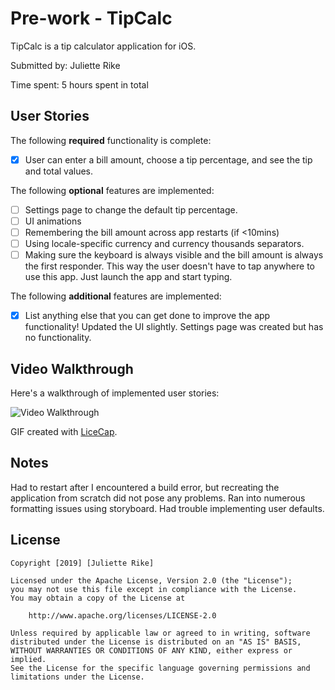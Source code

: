 # Pre-work - TipCalc

TipCalc is a tip calculator application for iOS.

Submitted by: Juliette Rike

Time spent: 5 hours spent in total

## User Stories

The following **required** functionality is complete:

* [X] User can enter a bill amount, choose a tip percentage, and see the tip and total values.

The following **optional** features are implemented:
* [ ] Settings page to change the default tip percentage.
* [ ] UI animations
* [ ] Remembering the bill amount across app restarts (if <10mins)
* [ ] Using locale-specific currency and currency thousands separators.
* [ ] Making sure the keyboard is always visible and the bill amount is always the first responder. This way the user doesn't have to tap anywhere to use this app. Just launch the app and start typing.

The following **additional** features are implemented:

- [X] List anything else that you can get done to improve the app functionality!
Updated the UI slightly. Settings page was created but has no functionality.

## Video Walkthrough 

Here's a walkthrough of implemented user stories:

<img src='https://i.imgur.com/v3fluPU.gif' title='Video Walkthrough' width='' alt='Video Walkthrough' />

GIF created with [LiceCap](http://www.cockos.com/licecap/).

## Notes

Had to restart after I encountered a build error, but recreating the application from scratch did not pose any problems.
Ran into numerous formatting issues using storyboard.
Had trouble implementing user defaults.

## License

    Copyright [2019] [Juliette Rike]

    Licensed under the Apache License, Version 2.0 (the "License");
    you may not use this file except in compliance with the License.
    You may obtain a copy of the License at

        http://www.apache.org/licenses/LICENSE-2.0

    Unless required by applicable law or agreed to in writing, software
    distributed under the License is distributed on an "AS IS" BASIS,
    WITHOUT WARRANTIES OR CONDITIONS OF ANY KIND, either express or implied.
    See the License for the specific language governing permissions and
    limitations under the License.
